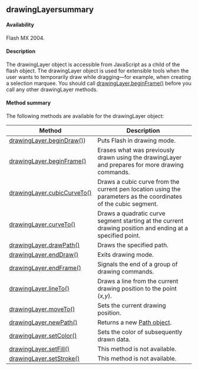 ## drawingLayersummary

#### Availability

Flash MX 2004.

#### Description

The drawingLayer object is accessible from JavaScript as a child of the flash object. The drawingLayer object is used for extensible tools when the user wants to temporarily draw while dragging—for example, when creating a selection marquee. You should call [drawingLayer.beginFrame()](../drawingLayer_object/drawingLaye1.md) before you call any other drawingLayer methods.

#### Method summary

The following methods are available for the drawingLayer object:

| **Method**                                            | **Description**                                                                                                 |
|-------------------------------------------------------|-----------------------------------------------------------------------------------------------------------------|
| [drawingLayer.beginDraw()](../drawingLayer_object/drawingLayer.md)) | Puts Flash in drawing mode.                                                                                     |
| [drawingLayer.beginFrame()](../drawingLayer_object/drawingLaye1.md)            | Erases what was previously drawn using the drawingLayer and prepares for more drawing commands.                 |
| [drawingLayer.cubicCurveTo()](../drawingLayer_object/drawingLaye2.md)          | Draws a cubic curve from the current pen location using the parameters as the coordinates of the cubic segment. |
| [drawingLayer.curveTo()](../drawingLayer_object/drawingLaye3.md)               | Draws a quadratic curve segment starting at the current drawing position and ending at a specified point.       |
| [drawingLayer.drawPath()](../drawingLayer_object/drawingLaye4.md)              | Draws the specified path.                                                                                       |
| [drawingLayer.endDraw()](../drawingLayer_object/drawingLaye5.md)               | Exits drawing mode.                                                                                             |
| [drawingLayer.endFrame()](../drawingLayer_object/drawingLaye6.md)              | Signals the end of a group of drawing commands.                                                                 |
| [drawingLayer.lineTo()](../drawingLayer_object/drawingLaye7.md)                | Draws a line from the current drawing position to the point (*x,y*).                                            |
| [drawingLayer.moveTo()](../drawingLayer_object/drawingLaye8.md)                | Sets the current drawing position.                                                                              |
| [drawingLayer.newPath()](../drawingLayer_object/drawingLaye9.md)               | Returns a new [Path object](../Path_object/path_summary.md).                                                                     |
| [drawingLayer.setColor()](../drawingLayer_object/drawingLay10.md)              | Sets the color of subsequently drawn data.                                                                      |
| [drawingLayer.setFill()](../drawingLayer_object/drawingLay11.md)               | This method is not available.                                                                                   |
| [drawingLayer.setStroke()](../drawingLayer_object/drawingLay12.md)             | This method is not available.                                                                                   |

<span id="drawingLayer.beginDraw()" class="anchor"></span>


